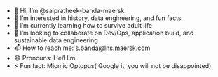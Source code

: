 - 👋 Hi, I’m @saipratheek-banda-maersk
- 👀 I’m interested in history, data engineering, and fun facts
- 🌱 I’m currently learning how to survive adult life
- 💞️ I’m looking to collaborate on Dev/Ops, application build, and sustainable data engineering
- 📫 How to reach me: s.banda@lns.maersk.com
- 😄 Pronouns: He/Him
- ⚡ Fun fact: Micmic Optopus( Google it, you will not be disappointed)

<!---
saipratheek-banda-maersk/saipratheek-banda-maersk is a ✨ special ✨ repository because its `README.md` (this file) appears on your GitHub profile.
You can click the Preview link to take a look at your changes.
--->
